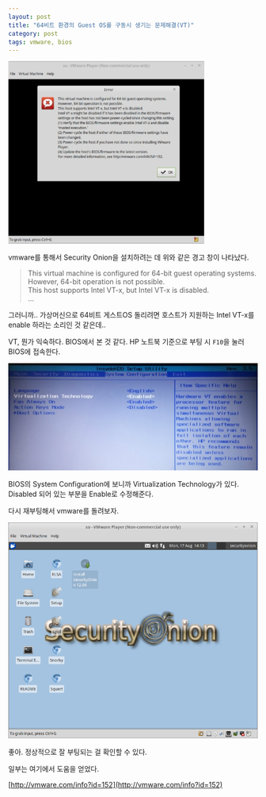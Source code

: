 ```yaml
---
layout: post
title: "64비트 환경의 Guest OS를 구동시 생기는 문제해결(VT)"
category: post
tags: vmware, bios
---
```

![vmware error 화면](/images/2015-08-18/01.jpg)

vmware를 통해서 Security Onion을 설치하려는 데 위와 같은 경고 창이 나타났다.


>This virtual machine is configured for 64-bit guest operating systems.  
>However, 64-bit operation is not possible.  
>This host supports Intel VT-x, but Intel VT-x is disabled.  
>...  


그러니까.. 가상머신으로 64비트 게스트OS 돌리려면 호스트가 지원하는 Intel VT-x를 enable 하라는 소리인 것 같은데..

VT, 뭔가 익숙하다. BIOS에서 본 것 같다. HP 노트북 기준으로 부팅 시 `F10`을 눌러 BIOS에 접속한다.

![bios 화면](/images/2015-08-18/02.jpg)

BIOS의 System Configuration에 보니까 Virtualization Technology가 있다. Disabled 되어 있는 부분을 Enable로 수정해준다.

다시 재부팅해서 vmware를 돌려보자.

![security Onion 화면](/images/2015-08-18/03.png)

좋아. 정상적으로 잘 부팅되는 걸 확인할 수 있다.


일부는 여기에서 도움을 얻었다.

[http://vmware.com/info?id=152](http://vmware.com/info?id=152)
